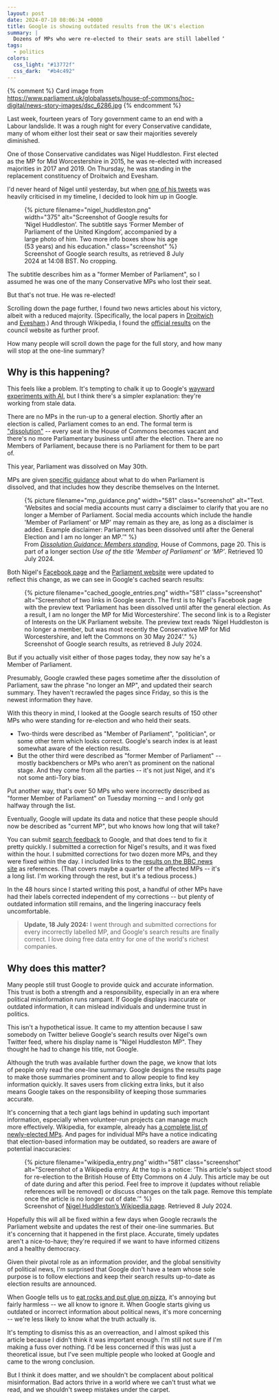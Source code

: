 ```yaml
---
layout: post
date: 2024-07-10 08:06:34 +0000
title: Google is showing outdated results from the UK's election
summary: |
  Dozens of MPs who were re-elected to their seats are still labelled “former Member of Parliament”, days after the election results.
tags:
  - politics
colors:
  css_light: "#13772f"
  css_dark:  "#b4c492"
---
```


{% comment %}
  Card image from https://www.parliament.uk/globalassets/house-of-commons/hoc-digital/news-story-images/dsc_6286.jpg
{% endcomment %}

Last week, fourteen years of Tory government came to an end with a Labour landslide.
It was a rough night for every Conservative candidate, many of whom either lost their seat or saw their majorities severely diminished.

One of those Conservative candidates was Nigel Huddleston.
First elected as the MP for Mid Worcestershire in 2015, he was re-elected with increased majorities in 2017 and 2019.
On Thursday, he was standing in the replacement constituency of Droitwich and Evesham.

I'd never heard of Nigel until yesterday, but when [one of his tweets] was heavily criticised in my timeline, I decided to look him up in Google.

[one of his tweets]: https://x.com/HuddlestonNigel/status/1810271800904819031

<figure style="width: 375px;">
  {%
    picture
    filename="nigel_huddleston.png"
    width="375"
    alt="Screenshot of Google results for ‘Nigel Huddleston’. The subtitle says ‘Former Member of Parliament of the United Kingdom’, accompanied by a large photo of him. Two more info boxes show his age (53 years) and his education."
    class="screenshot"
  %}
  <figcaption>
    Screenshot of Google search results, as retrieved 8 July 2024 at 14:08&nbsp;BST.
    No cropping.
  </figcaption>
</figure>

The subtitle describes him as a "former Member of Parliament", so I assumed he was one of the many Conservative MPs who lost their seat.

But that's not true.
He was re-elected!

Scrolling down the page further, I found two news articles about his victory, albeit with a reduced majority.
(Specifically, the local papers in [Droitwich] and [Evesham].)
And through Wikipedia, I found the [official results] on the council website as further proof.

How many people will scroll down the page for the full story, and how many will stop at the one-line summary?

[Droitwich]: https://droitwichstandard.co.uk/news/general-election-result-conservative-nigel-huddleston-re-elected-in-droitwich/
[Evesham]: https://www.eveshamjournal.co.uk/news/24432254.conservative-nigel-huddleston-keeps-droitwich-evesham/
[official results]: https://www.wychavon.gov.uk/residents/elections

## Why is this happening?

This feels like a problem.
It's tempting to chalk it up to Google's [wayward experiments with AI], but I think there's a simpler explanation: they're working from stale data.

There are no MPs in the run-up to a general election.
Shortly after an election is called, Parliament comes to an end.
The formal term is ["dissolution"][dissolved] -- every seat in the House of Commons becomes vacant and there's no more Parliamentary business until after the election.
There are no Members of Parliament, because there is no Parliament for them to be part of.

This year, Parliament was dissolved on May 30th.

MPs are given [specific guidance](https://www.parliament.uk/globalassets/about-parliament/general-election/members_standing_redacted_-1.pdf) about what to do when Parliament is dissolved, and that includes how they describe themselves on the Internet.

<figure style="width: 581px;">
  {%
    picture
    filename="mp_guidance.png"
    width="581"
    class="screenshot"
    alt="Text. ‘Websites and social media accounts must carry a disclaimer to clarify that you are no longer a Member of Parliament. Social media accounts which include the handle 'Member of Parliament' or MP' may remain as they are, as long as a disclaimer is added. Example disclaimer: Parliament has been dissolved until after the General Election and I am no longer an MP.’"
  %}
  <figcaption>
    From <a href="https://www.parliament.uk/globalassets/about-parliament/general-election/members_standing_redacted_-1.pdf"><em>Dissolution Guidance: Members standing</em></a>, House of Commons, page 20.
    This is part of a longer section <em>Use of the title ‘Member of Parliament’
or ‘MP’</em>.
    Retrieved 10 July 2024.
  </figcaption>
</figure>

Both Nigel's [Facebook page](https://www.facebook.com/NigelHuddlestonMP/) and the [Parliament website](https://members.parliament.uk/member/4407/registeredinterests) were updated to reflect this change, as we can see in Google's cached search results:

<figure style="width: 581px;">
  {%
    picture
    filename="cached_google_entries.png"
    width="581"
    class="screenshot"
    alt="Screenshot of two links in Google search. The first is to Nigel's Facebook page with the preview text ‘Parliament has been dissolved until after the general election. As a result, I am no longer the MP for Mid Worcestershire’. The second link is to a Register of Interests on the UK Parliament website. The preview text reads ‘Nigel Huddleston is no longer a member, but was most recently the Conservative MP for Mid Worcestershire, and left the Commons on 30 May 2024’."
  %}
  <figcaption>
    Screenshot of Google search results, as retrieved 8 July 2024.
  </figcaption>
</figure>

But if you actually visit either of those pages today, they now say he's a Member of Parliament.

Presumably, Google crawled these pages sometime after the dissolution of Parliament, saw the phrase "no longer an MP", and updated their search summary.
They haven't recrawled the pages since Friday, so this is the newest information they have.

With this theory in mind, I looked at the Google search results of 150 other MPs who were standing for re-election and who held their seats.

*   Two-thirds were described as "Member of Parliament", "politician", or some other term which looks correct.
    Google's search index is at least somewhat aware of the election results.
*   But the other third were described as "former Member of Parliament" -- mostly backbenchers or MPs who aren't as prominent on the national stage.
    And they come from all the parties -- it's not just Nigel, and it's not some anti-Tory bias.

Put another way, that's over 50 MPs who were incorrectly described as "former Member of Parliament" on Tuesday morning -- and I only got halfway through the list.

Eventually, Google will update its data and notice that these people should now be described as "current MP", but who knows how long that will take?

You can submit [search feedback] to Google, and that does tend to fix it pretty quickly.
I submitted a correction for Nigel's results, and it was fixed within the hour.
I submitted corrections for two dozen more MPs, and they were fixed within the day.
I included links to the [results on the BBC news site](https://www.bbc.co.uk/news/election/2024/uk/constituencies) as references.
(That covers maybe a quarter of the affected MPs -- it's a long list.
I'm working through the rest, but it's a tedious process.)

In the 48 hours since I started writing this post, a handful of other MPs have had their labels corrected independent of my corrections -- but plenty of outdated information still remains, and the lingering inaccuracy feels uncomfortable.

> **Update, 18 July 2024:** I went through and submitted corrections for every incorrectly labelled MP, and Google's search results are finally correct. I love doing free data entry for one of the world's richest companies.

[dissolved]: https://www.parliament.uk/about/how/elections-and-voting/general/dissolution/
[wayward experiments with AI]: https://www.wired.com/story/google-ai-overview-search-issues/
[search feedback]: https://support.google.com/websearch/answer/3338405?hl=en

## Why does this matter?

Many people still trust Google to provide quick and accurate information.
This trust is both a strength and a responsibility, especially in an era where political misinformation runs rampant.
If Google displays inaccurate or outdated information, it can mislead individuals and undermine trust in politics.

This isn't a hypothetical issue.
It came to my attention because I saw somebody on Twitter believe Google's search results over Nigel's own Twitter feed, where his display name is "Nigel Huddleston MP".
They thought he had to change his title, not Google.

Although the truth was available further down the page, we know that lots of people only read the one-line summary.
Google designs the results page to make those summaries prominent and to allow people to find key information quickly.
It saves users from clicking extra links, but it also means Google takes on the responsibility of keeping those summaries accurate.

It's concerning that a tech giant lags behind in updating such important information, especially when volunteer-run projects can manage much more effectively.
Wikipedia, for example, already has [a complete list of newly-elected MPs][wikipedia].
And pages for individual MPs have a notice indicating that election-based information may be outdated, so readers are aware of potential inaccuracies:

<figure style="width: 581px;">
  {%
    picture
    filename="wikipedia_entry.png"
    width="581"
    class="screenshot"
    alt="Screenshot of a Wikipedia entry. At the top is a notice: ‘This article's subject stood for re-election to the British House of Etty Commons on 4 July. This article may be out of date during and after this period. Feel free to improve it (updates without reliable references will be removed) or discuss changes on the talk page. Remove this template once the article is no longer out of date.’"
  %}
  <figcaption>
    Screenshot of <a href="https://en.wikipedia.org/wiki/Nigel_Huddleston">Nigel Huddleston’s Wikipedia page</a>.
    Retrieved 8 July 2024.
  </figcaption>
</figure>

Hopefully this will all be fixed within a few days when Google recrawls the Parliament website and updates the rest of their one-line summaries.
But it's concerning that it happened in the first place.
Accurate, timely updates aren't a nice-to-have; they're required if we want to have informed citizens and a healthy democracy.

Given their pivotal role as an information provider, and the global sensitivity of political news, I'm surprised that Google don't have a team whose sole purpose is to follow elections and keep their search results up-to-date as election results are announced.

When Google tells us to [eat rocks and put glue on pizza], it's annoying but fairly harmless -- we all know to ignore it.
When Google starts giving us outdated or incorrect information about political news, it's more concerning -- we're less likely to know what the truth actually is.

It's tempting to dismiss this as an overreaction, and I almost spiked this article because I didn't think it was important enough.
I'm still not sure if I'm making a fuss over nothing.
I'd be less concerned if this was just a theoretical issue, but I've seen multiple people who looked at Google and came to the wrong conclusion.

But I think it does matter, and we shouldn't be complacent about political misinformation.
Bad actors thrive in a world where we can't trust what we read, and we shouldn't sweep mistakes under the carpet.

[wikipedia]: https://en.wikipedia.org/wiki/List_of_MPs_elected_in_the_2024_United_Kingdom_general_election
[eat rocks and put glue on pizza]: https://www.wired.com/story/google-ai-overview-search-issues/
[normalisation of deviance]: https://en.wikipedia.org/wiki/Normalization_of_deviance
[Overton window]: https://en.wikipedia.org/wiki/Overton_window
